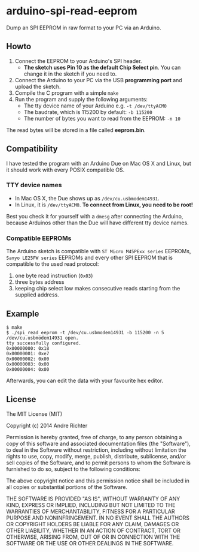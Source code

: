# arduino-spi-read-eeprom


Dump an SPI EEPROM in raw format to your PC via an Arduino.

## Howto

1. Connect the EEPROM to your Arduino's SPI header.
    * __The sketch uses Pin 10 as the default Chip Select pin__. You can change it in the sketch if you need to.
2. Connect the Arduino to your PC via the USB __programming port__ and upload the sketch.
3. Compile the C program with a simple `make`
4. Run the program and supply the following arguments:
    * The tty device name of your Arduino e.g. `-t /dev/ttyACM0`
    * The baudrate, which is 115200 by default: `-b 115200`
    * The number of bytes you want to read from the EEPROM: `-n 10`

The read bytes will be stored in a file called __eeprom.bin__.

## Compatibility

I have tested the program with an Arduino Due on Mac OS X and Linux, but it should work with every POSIX compatible OS.

### TTY device names

* In Mac OS X, the Due shows up as `/dev/cu.usbmodem14931`.
* In Linux, it is `/dev/ttyACM0`. __To connect from Linux, you need to be root!__

Best you check it for yourself with a `dmesg` after connecting the Arduino, because Arduinos other than the Due will have different tty device names.

### Compatible EEPROMs

The Arduino sketch is compatible with `ST Micro M45PExx series` EEPROMs,
`Sanyo LE25FW series` EEPROMs and every other SPI EEPROM that is compatible to the used read protocol:

1. one byte read instruction (`0x03`)
2. three bytes address
3. keeping chip select low makes consecutive reads starting from the supplied address.

## Example

    $ make
    $ ./spi_read_eeprom -t /dev/cu.usbmodem14931 -b 115200 -n 5
    /dev/cu.usbmodem14931 open.
    tty successfully configured.
    0x00000000: 0x18
    0x00000001: 0xe7
    0x00000002: 0x00
    0x00000003: 0x00
    0x00000004: 0x00

Afterwards, you can edit the data with your favourite hex editor.

## License
The MIT License (MIT)

Copyright (c) 2014 Andre Richter

Permission is hereby granted, free of charge, to any person obtaining a copy
of this software and associated documentation files (the "Software"), to deal
in the Software without restriction, including without limitation the rights
to use, copy, modify, merge, publish, distribute, sublicense, and/or sell
copies of the Software, and to permit persons to whom the Software is
furnished to do so, subject to the following conditions:

The above copyright notice and this permission notice shall be included in all
copies or substantial portions of the Software.

THE SOFTWARE IS PROVIDED "AS IS", WITHOUT WARRANTY OF ANY KIND, EXPRESS OR
IMPLIED, INCLUDING BUT NOT LIMITED TO THE WARRANTIES OF MERCHANTABILITY,
FITNESS FOR A PARTICULAR PURPOSE AND NONINFRINGEMENT. IN NO EVENT SHALL THE
AUTHORS OR COPYRIGHT HOLDERS BE LIABLE FOR ANY CLAIM, DAMAGES OR OTHER
LIABILITY, WHETHER IN AN ACTION OF CONTRACT, TORT OR OTHERWISE, ARISING FROM,
OUT OF OR IN CONNECTION WITH THE SOFTWARE OR THE USE OR OTHER DEALINGS IN THE
SOFTWARE.
